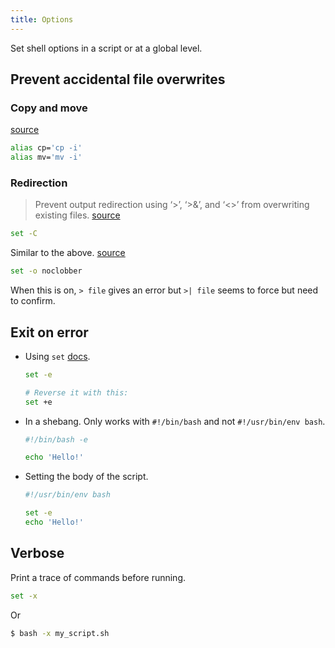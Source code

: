 ```yaml
---
title: Options
---
```


Set shell options in a script or at a global level.


## Prevent accidental file overwrites

### Copy and move

[source](https://unix.stackexchange.com/questions/452865/are-there-any-disadvantages-of-setting-noclobber)

```sh
alias cp='cp -i'
alias mv='mv -i'
```

### Redirection

> Prevent output redirection using ‘>’, ‘>&’, and ‘<>’ from overwriting existing files. [source](https://www.gnu.org/software/bash/manual/html_node/The-Set-Builtin.html#The-Set-Builtin)

```sh
set -C
```

Similar to the above. [source](https://www.cyberciti.biz/tips/howto-keep-file-safe-from-overwriting.html)

```sh
set -o noclobber
```

When this is on, `> file` gives an error but `>| file` seems to force but need to confirm.


## Exit on error

- Using `set` [docs](https://www.gnu.org/software/bash/manual/html_node/The-Set-Builtin.html#The-Set-Builtin).
    ```sh
    set -e

    # Reverse it with this:
    set +e
    ```
- In a shebang. Only works with `#!/bin/bash` and not `#!/usr/bin/env bash`.
    ```sh
    #!/bin/bash -e

    echo 'Hello!'
    ```
- Setting the body of the script.
    ```sh
    #!/usr/bin/env bash

    set -e
    echo 'Hello!'
    ```


## Verbose

Print a trace of commands before running.

```sh
set -x
```

Or

```sh
$ bash -x my_script.sh
```
